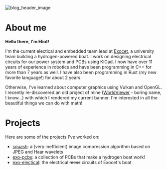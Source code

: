 ![blog_header_image](https://github.com/efondere/efondere/assets/97473864/eb1584ea-49af-4586-abed-262ffc25ef40)

# About me
**Hello there, I'm Eliot!**

I'm the current electical and embedded team lead at [Exocet](https://github.com/Exocet-Polytechnique), a university team building a hydrogen-powered boat. I work on designing electrical circuits for our power system and PCBs using KiCad. I now have over 11 years of experience in robotics and have been programming in C++ for more than 7 years as well. I have also been programming in Rust (my new favorite language!) for about 2 years.

Otherwise, I've learned about computer graphics using Vulkan and OpenGL. I recently re-discovered an old project of mine ([WorldViewer](https://github.com/efondere/WorldViewer) - boring name, I know...) with which I rendered my current banner. I'm interested in all the beautiful things we can do with math!

# Projects
Here are some of the projects I've worked on:
- [squash](https://github.com/efondere/squash): a (very inefficient) image compression algorithm based on JPEG and Haar wavelets
- [exo-pcbs](https://github.com/Exocet-Polytechnique/exo-pcbs): a collection of PCBs that make a hydrogen boat work!
- [exo-electical](https://github.com/Exocet-Polytechnique/exo-electrical): the electrical ~~mess~~ circuits of Exocet's boat
